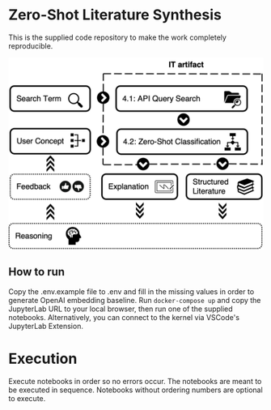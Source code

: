 # Zero-Shot Literature Synthesis

This is the supplied code repository to make the work completely reproducible.

![Overview of the IT artifact](https://github.com/WI2024-zero-shot/literature-synthesis/blob/main/Artifact.jpg)

## How to run

Copy the .env.example file to .env and fill in the missing values in order to generate OpenAI embedding baseline.
Run `docker-compose up` and copy the JupyterLab URL to your local browser, then run one of the supplied notebooks.
Alternatively, you can connect to the kernel via VSCode's JupyterLab Extension.

# Execution

Execute notebooks in order so no errors occur.
The notebooks are meant to be executed in sequence.
Notebooks without ordering numbers are optional to execute.
